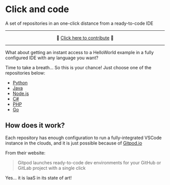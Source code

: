 # Click and code

A set of repositories in an one-click distance from a ready-to-code IDE

___

<p align="center">🎉 <a href="./CONTRIBUTING.md">Click here to contribute</a> 🥳</p>

___

What about getting an instant access to a HelloWorld example in a fully configured IDE with any language you want?

Time to take a breath... So this is your chance! Just choose one of the repositories below:

* [Python]
* [Java]
* [Node.js]
* [C#]
* [PHP]
* [Go]

## How does it work?

Each repository has enough configuration to run a fully-integrated VSCode instance in the clouds, and it is just possible because of [Gitpod.io]

From their website:
> Gitpod launches ready-to-code dev environments for your GitHub or GitLab project with a single click

Yes... it is IaaS in its state of art!

[Gitpod.io]: https://www.gitpod.io/
[Python]: https://github.com/db1group/python
[Java]: https://github.com/db1group/java
[Node.js]: https://github.com/db1group/nodejs
[C#]: https://github.com/db1group/c-sharp
[PHP]: https://github.com/db1group/php
[Go]: https://github.com/db1group/go
